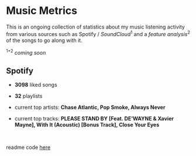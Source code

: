# Music Metrics

This is an ongoing collection of statistics about my music listening activity from various sources such as Spotify / *SoundCloud*<sup>1</sup> and a *feature analysis*<sup>2</sup> of the songs to go along with it.

<sup>1+2</sup> *coming soon*

## Spotify

- **3098** liked songs
- **32** playlists

- current top artists: **Chase Atlantic, Pop Smoke, Always Never**

- current top tracks: **PLEASE STAND BY [Feat. DE’WAYNE & Xavier Mayne], With It (Acoustic) [Bonus Track], Close Your Eyes**

<br>

readme code [here](https://github.com/gargakshit/gargakshit)

